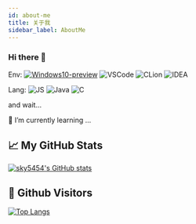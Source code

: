 ```yaml
---
id: about-me
title: 关于我
sidebar_label: AboutMe
---
```


### Hi there 👋

Env:
[![Windows10-preview](https://img.shields.io/badge/MacOS-BigSur-blue?style=flat-square&logo=Apple&logoColor=blue)](https://insider.windows.com/)
![VSCode](https://img.shields.io/badge/IDE-VSC-007ACC?style=flat-square&logo=Visual-Studio-Code&logoColor=blue)
![CLion](https://img.shields.io/badge/IDE-CLion-green?style=flat-square&logo=CLion&logoColor=violet)
![IDEA](https://img.shields.io/badge/IDE-IDEA-black?style=flat-square&logo=JetBrains&logoColor=black)

Lang:
![JS](https://img.shields.io/badge/JavaScript--yellow?style=flat-square&logo=JavaScript&logoColor=yellow)
![Java](https://img.shields.io/badge/Java--red?style=flat-square&logo=Java&logoColor=red)
![C](https://img.shields.io/badge/C--blue?style=flat-square&logo=C&logoColor=blue)

and wait...

<!--
**sky5454/sky5454** is a ✨ _special_ ✨ repository because its `README.md` (this file) appears on your GitHub profile.

Here are some ideas to get you started:

- 🔭 I’m currently working on ...

- 👯 I’m looking to collaborate on ...
- 🤔 I’m looking for help with ...
- 💬 Ask me about ...
- 📫 How to reach me: ...
- 😄 Pronouns: ...
- ⚡ Fun fact: ...
-->

🌱 I’m currently learning ...

## &#x1f4c8; My GitHub Stats

[![sky5454's GitHub stats](https://github-readme-stats.vercel.app/api?username=sukai-cheng&show_icons=true&include_all_commits=true&count_private=true)](https://github.com/sukai-cheng/)

<!-- ## &#x1f4dd; Most Used Languages -->

<!-- [![Top Langs](https://github-readme-stats.vercel.app/api/top-langs/?username=sky5454&layout=compact)](https://github.com/sky5454/) -->

## &#x1f92b; Github Visitors

[![Top Langs](https://profile-counter.glitch.me/sky5454/count.svg)](https://github.com/sukai-cheng/)
